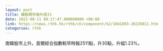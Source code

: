 ```yaml
---
layout: post
title: 韓股開市後升逾1%
date: 2022-08-11 08:17:47.000000000 +08:00
link: https://news.rthk.hk/rthk/ch/component/k2/1661893-20220811.htm
categories: rthk
---
```


南韓股市上升。首爾綜合指數較早時報2511點，升30點，升幅1.23%。
